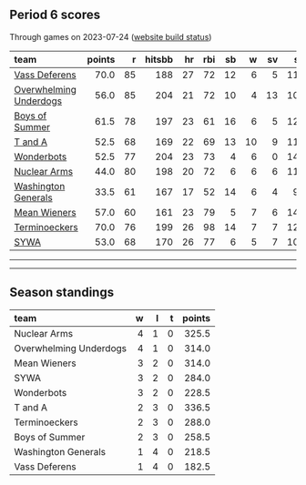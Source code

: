 

## Period 6 scores

Through games on 2023-07-24 ([website build status](https://github.com/brian-bot/pl-site/actions))


|team                   | points|  r| hitsbb| hr| rbi| sb|  w| sv|  so|   era|  whip|
|:----------------------|------:|--:|------:|--:|---:|--:|--:|--:|---:|-----:|-----:|
|[Vass Deferens](./vassdeferens)|   70.0| 85|    188| 27|  72| 12|  6|  5| 119| 2.599| 1.035|
|[Overwhelming Underdogs](./overwhelmingunderdogs)|   56.0| 85|    204| 21|  72| 10|  4| 13| 108| 4.879| 1.206|
|[Boys of Summer](./boysofsummer)|   61.5| 78|    197| 23|  61| 16|  6|  5| 122| 3.636| 1.249|
|[T and A](./tanda)     |   52.5| 68|    169| 22|  69| 13| 10|  9| 118| 4.660| 1.340|
|[Wonderbots](./wonderbots)|   52.5| 77|    204| 23|  73|  4|  6|  0| 144| 4.522| 1.362|
|[Nuclear Arms](./nucleararms)|   44.0| 80|    198| 20|  72|  6|  6|  6| 116| 4.824| 1.439|
|[Washington Generals](./washingtongenerals)|   33.5| 61|    167| 17|  52| 14|  6|  4|  92| 4.381| 1.361|
|[Mean Wieners](./meanwieners)|   57.0| 60|    161| 23|  79|  5|  7|  6| 145| 4.567| 1.122|
|[Terminoeckers](./terminoeckers)|   70.0| 76|    199| 26|  98| 14|  7|  7| 124| 6.129| 1.336|
|[SYWA](./sywa)         |   53.0| 68|    170| 26|  77|  6|  5|  7| 107| 4.485| 1.221|

* * *
* * *

## Season standings


|team                   |  w|  l|  t| points|
|:----------------------|--:|--:|--:|------:|
|Nuclear Arms           |  4|  1|  0|  325.5|
|Overwhelming Underdogs |  4|  1|  0|  314.0|
|Mean Wieners           |  3|  2|  0|  314.0|
|SYWA                   |  3|  2|  0|  284.0|
|Wonderbots             |  3|  2|  0|  228.5|
|T and A                |  2|  3|  0|  336.5|
|Terminoeckers          |  2|  3|  0|  288.0|
|Boys of Summer         |  2|  3|  0|  258.5|
|Washington Generals    |  1|  4|  0|  218.5|
|Vass Deferens          |  1|  4|  0|  182.5|


